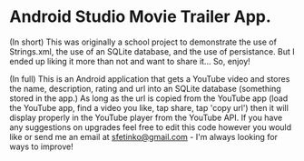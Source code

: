 # Android Studio Movie Trailer App.

(In short) This was originally a school project to demonstrate the use of Strings.xml, the use of an SQLite database, and the use of persistance. But I ended up liking it more than not and want to share it... So, enjoy!

(In full) This is an Android application that gets a YouTube video and stores the name, description, rating and url into an SQLite database (something stored in the app.) As long as the url is copied from the YouTube app (load the YouTube app, find a video you like, tap share, tap 'copy url') then it will display properly in the YouTube player from the YouTube API. If you have any suggestions on upgrades feel free to edit this code however you would like or send me an email at sfetinko@gmail.com - I'm always looking for ways to improve!

